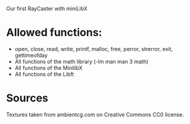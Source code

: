 Our first RayCaster with miniLibX

# Allowed functions:

- open, close, read, write, printf, malloc, free, perror, strerror, exit, gettimeofday
- All functions of the math library (-lm man man 3 math)
- All functions of the MinilibX
- All functions of the Libft

# Sources

Textures taken from ambientcg.com on Creative Commons CC0 license.
